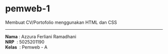 # pemweb-1
Membuat CV/Portofolio menggunakan HTML dan CSS

--------------------------------
**Nama**&nbsp;: Azzura Ferliani Ramadhani<br>
**NRP**&nbsp; : 5025201190<br>
**Kelas**&nbsp; : Pemweb - A<br>
